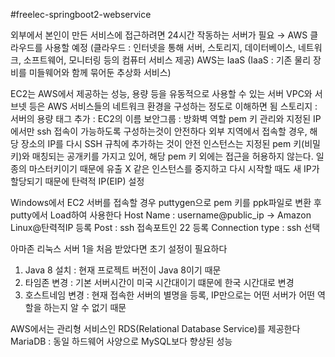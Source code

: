 #freelec-springboot2-webservice

외부에서 본인이 만든 서비스에 접근하려면 24시간 작동하는 서버가 필요
→ AWS 클라우드를 사용할 예정 (클라우드 : 인터넷을 통해 서버, 스토리지, 데이터베이스, 네트워크, 소프트웨어, 모니터링 등의 컴퓨터 서비스 제공)
AWS는 IaaS (IaaS : 기존 물리 장비를 미들웨어와 함께 묶어둔 추상화 서비스)

EC2는 AWS에서 제공하는 성능, 용량 등을 유동적으로 사용할 수 있는 서버
VPC와 서브넷 등은 AWS 서비스들의 네트워크 환경을 구성하는 정도로 이해하면 됨
스토리지 : 서버의 용량
태그 추가 : EC2의 이름
보안그룹 : 방화벽 역할
pem 키 관리와 지정된 IP에서만 ssh 접속이 가능하도록 구성하는것이 안전하다
외부 지역에서 접속할 경우, 해당 장소의 IP를 다시 SSH 규칙에 추가하는 것이 안전
인스턴스는 지정된 pem 키(비밀키)와 매칭되는 공개키를 가지고 있어, 해당 pem 키 외에는 접근을 허용하지 않는다.
일종의 마스터키이기 때문에 유출 X
같은 인스턴스를 중지하고 다시 시작할 때도 새 IP가 할당되기 때문에 탄력적 IP(EIP) 설정

Windows에서 EC2 서버를 접속할 경우 puttygen으로 pem 키를 ppk파일로 변환 후 putty에서 Load하여 사용한다
Host Name : username@public_ip → Amazon Linux@탄력적IP 등록
Post : ssh 접속포트인 22 등록
Connection type : ssh 선택

아마존 리눅스 서버 1을 처음 받았다면 초기 설정이 필요하다
1. Java 8 설치 : 현재 프로젝트 버전이 Java 8이기 때문
2. 타임존 변경 : 기본 서버시간이 미국 시간대이기 떄문에 한국 시간대로 변경
3. 호스트네임 변경 : 현재 접속한 서버의 별명을 등록, IP만으로는 어떤 서버가 어떤 역할을 하는지 알 수 없기 때문

AWS에서는 관리형 서비스인 RDS(Relational Database Service)를 제공한다
MariaDB : 동일 하드웨어 사양으로 MySQL보다 향상된 성능
 


